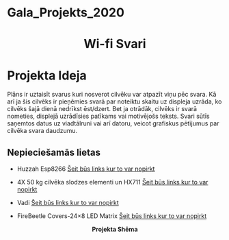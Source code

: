 <p align="center">
  <h1>Gala_Projekts_2020</h1><h1>


<p align="center">
  <b>Wi-fi Svari</b><br>

 

# Projekta Ideja

Plāns ir uztaisīt svarus kuri nosverot cilvēku var atpazīt viņu pēc svara. Kā arī ja šis cilvēks ir pieņēmies svarā par noteiktu skaitu uz displeja uzrāda, ko cilvēks šajā dienā nedrīkst ēst/dzert. Bet ja otrādāk, cilvēks ir svarā nometies, displejā uzrādīsies patīkams vai motivējošs teksts. Svari sūtīs saņemtos datus uz viadtālruni vai arī datoru, veicot grafiskus pētījumus par cilvēka svara daudzumu. 


## Nepieciešamās lietas
* Huzzah Esp8266 [Šeit būs links kur to var nopirkt](https://www.amazon.de/dp/B071P98VTG/ref=pd_sbs_147_t_0/262-2875871-3310643?_encoding=UTF8&pd_rd_i=B071P98VTG&pd_rd_r=62b3f020-dce4-423f-89eb-27791b0470e2&pd_rd_w=korrP&pd_rd_wg=V7VGU&pf_rd_p=a2f6bca6-dcb1-4822-8e28-66b64b37970e&pf_rd_r=HCPMSDFRYA9T5WFTJP0T&psc=1&refRID=HCPMSDFRYA9T5WFTJP0T)

* 4X 50 kg cilvēka slodzes elementi un HX711 [Šeit būs links kur to var nopirkt](https://www.ebay.co.uk/itm/4X-50kg-Human-Load-Cells-HX711-AD-Module-Kit-Resistance-Strain-Weight-Sensor/283456950768?_trkparms=aid%3D555018%26algo%3DPL.SIM%26ao%3D1%26asc%3D20131003132420%26meid%3Ddfca2d67acff485e92e340f2c3cb35ac%26pid%3D100005%26rk%3D3%26rkt%3D12%26mehot%3Dpf%26sd%3D123151514110%26itm%3D283456950768%26pmt%3D1%26noa%3D0%26pg%3D2047675%26algv%3DSimplAMLv5PairwiseWeb&_trksid=p2047675.c100005.m1851)

* Vadi [Šeit būs links kur to var nopirkt](https://www.ebay.co.uk/itm/40pcs-Dupont-Jump-Wire-M-F-M-M-F-F-Jumper-Breadboard-Cable-Lead-For-Arduino-UK/113798126900?_trkparms=ispr%3D1&hash=item1a7ee59d34:m:mVonVpMq_9-RRmE6R2KKnFQ&enc=AQAEAAACUBPxNw%2BVj6nta7CKEs3N0qVtklKtWD3yTMywY2%2B6p53O7isGdZhJrrdWpFzg7K453ocliW8JufYQsQSO1yGmeWHM1ly50SdOZtK4gEVxF8iwlSi7B81Ed7%2B%2BxG99DaGy8DAa8yFvTWpPSs07P6gzfXpI9qo9uKLXUlHOgFqXDE%2B80w%2BWBUXQNWd%2ByQQ6mDH91Uxmh2pkZAYyp32fbI3JjT1ps2mKxtVli9m%2Fupy8jIbQaAntQcxWey0rce6KZcW3ae4JME4rBIj%2FNCPvPEgy2DWJe549DxfV9hW1UpDiDldQ8frVJwvZwYRkAfkE%2FJk8unHb3qzjNA%2FRRMRfs9BeeivdvZT8HZjenmt%2BBPXZlFVI%2BnYGjSgWGtKa01KkPto%2BgCjflC11CLHUnMJaLFigQFes9i0Hd%2FYFVK9sP0QJAU82ANwmg844jBSLbiClqbk0bUrwcv86lka1uxSdPJGR4Or3I3cCko7%2BCJjHvuFr6c5mCSt4d%2FnzHIqWr%2FtTRA2DKQlMkvC6SLyHsOgKUdqzM4to4kmrgNm0e8rZ%2BPDC2oe3KdojL7L%2Fl38%2BJNT1WlvFqnzpLwKqF2U6I3alcEHIRVyWyOce%2BhUrdB1PkiyYzpPafMoRSfoGz4ddUuNw6zevlig7ufL%2Fo1eMBr8qAf2OhC7WcaT517THvRvm%2BoSI0WFFwGia44ssqNC9grKR%2BJ2zSgYI1wAyigvm%2BWHwvTlMGbn3cpHazH%2F1R0SBfNPx5m3eu92DWhO9vaphMKmOGJbAEsm8mCy9GSaN3XIOf9234Bw%3D&checksum=113798126900ef7a2df9bdf84e23b918839fd1855072)

* FireBeetle Covers-24×8 LED Matrix  [Šeit būs links kur to var nopirkt](https://www.dfrobot.com/product-1595.html?tracking=59c41226a118c)


<p align="center">
  <b>Projekta Shēma</b><br>

